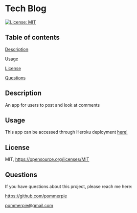 # Tech Blog

  [![License: MIT](https://img.shields.io/badge/License-MIT-yellow.svg)](https://opensource.org/licenses/MIT)
## Table of contents

[Description](#desc)

[Usage](#usage)

[License](#license)

[Questions](#quest)


## Description

   An app for users to post and look at comments
## Usage

   This app can be accessed through Heroku deployment <a href="https://pomtechblog-b5aaad2fa751.herokuapp.com/"> here! </a>
## License

   MIT, https://opensource.org/licenses/MIT
## Questions

   If you have questions about this project, please reach me here:

   https://github.com/pommerpie

   pommerpie@gmail.com
